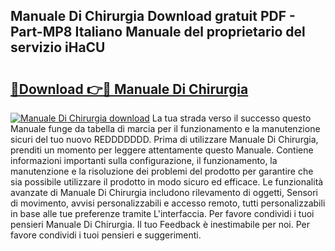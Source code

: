 ## Manuale Di Chirurgia Download gratuit PDF - Part-MP8 Italiano Manuale del proprietario del servizio iHaCU

# <h2><a href="http://df9m5e.blite.top/?on=Manuale+Di+Chirurgia">🔗Download 👉🔴 Manuale Di Chirurgia</a></h2>

[![Manuale Di Chirurgia download](https://i.imgur.com/lujVjoI.png)](http://df9m5e.blite.top/?on=Manuale+Di+Chirurgia)
La tua strada verso il successo questo Manuale funge da tabella di marcia per il funzionamento e la manutenzione sicuri del tuo nuovo REDDDDDDD. Prima di utilizzare Manuale Di Chirurgia, prenditi un momento per leggere attentamente questo Manuale. Contiene informazioni importanti sulla configurazione, il funzionamento, la manutenzione e la risoluzione dei problemi del prodotto per garantire che sia possibile utilizzare il prodotto in modo sicuro ed efficace. Le funzionalità avanzate di Manuale Di Chirurgia includono rilevamento di oggetti, Sensori di movimento, avvisi personalizzabili e accesso remoto, tutti personalizzabili in base alle tue preferenze tramite L'interfaccia. Per favore condividi i tuoi pensieri Manuale Di Chirurgia. Il tuo Feedback è inestimabile per noi. Per favore condividi i tuoi pensieri e suggerimenti.
